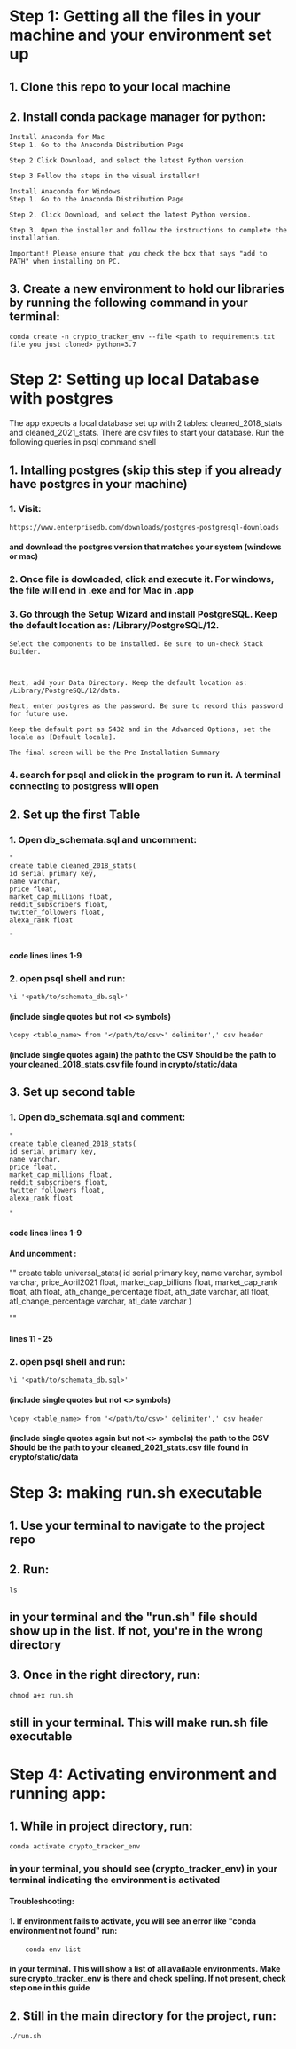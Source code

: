 # Step 1: Getting all the files in your machine and your environment set up

## 1. Clone this repo to your local machine
## 2. Install conda package manager for python:

    Install Anaconda for Mac
    Step 1. Go to the Anaconda Distribution Page

    Step 2 Click Download, and select the latest Python version.

    Step 3 Follow the steps in the visual installer!

    Install Anaconda for Windows
    Step 1. Go to the Anaconda Distribution Page

    Step 2. Click Download, and select the latest Python version.

    Step 3. Open the installer and follow the instructions to complete the installation.

    Important! Please ensure that you check the box that says "add to PATH" when installing on PC.

## 3. Create a new environment to hold our libraries by running the following command in your terminal: 

    conda create -n crypto_tracker_env --file <path to requirements.txt file you just cloned> python=3.7

# Step 2: Setting up local Database with postgres

The app expects a local database set up with 2 tables: cleaned_2018_stats and cleaned_2021_stats. There are csv files to start your database. Run the following queries in psql command shell
 
## 1. Intalling postgres (skip this step if you already have postgres in your machine)

### 1. Visit: 
    https://www.enterprisedb.com/downloads/postgres-postgresql-downloads 
    
#### and download the postgres version that matches your system (windows or mac)

### 2. Once file is dowloaded, click and execute it. For windows, the file will end in .exe and for Mac in .app

### 3. Go through the Setup Wizard and install PostgreSQL. Keep the default location as: /Library/PostgreSQL/12.

    Select the components to be installed. Be sure to un-check Stack Builder.



    Next, add your Data Directory. Keep the default location as: /Library/PostgreSQL/12/data.

    Next, enter postgres as the password. Be sure to record this password for future use.

    Keep the default port as 5432 and in the Advanced Options, set the locale as [Default locale].

    The final screen will be the Pre Installation Summary

### 4. search for psql and click in the program to run it. A terminal connecting to postgress will open


## 2.  Set up the first Table

### 1. Open db_schemata.sql and uncomment:
    " 
    create table cleaned_2018_stats(
	id serial primary key,
	name varchar,
	price float,
	market_cap_millions float,
	reddit_subscribers float,
	twitter_followers float,
	alexa_rank float

    " 
####  code lines lines 1-9

### 2. open psql shell and run: 
    \i '<path/to/schemata_db.sql>'

####    (include single quotes but not <> symbols)

    \copy <table_name> from '</path/to/csv>' delimiter',' csv header

#### (include single quotes again) the path to the CSV Should be the path to your cleaned_2018_stats.csv file found in crypto/static/data

## 3. Set up second table

### 1. Open db_schemata.sql and comment:
    " 
    create table cleaned_2018_stats(
	id serial primary key,
	name varchar,
	price float,
	market_cap_millions float,
	reddit_subscribers float,
	twitter_followers float,
	alexa_rank float

    " 
####  code lines lines 1-9

#### And uncomment :
""
    create table universal_stats(
        id serial primary key,
        name varchar,
        symbol varchar,
        price_Aoril2021 float,
        market_cap_billions float,
        market_cap_rank float,
        ath float,
        ath_change_percentage float,
        ath_date varchar,
        atl float,
        atl_change_percentage varchar,
        atl_date varchar
)

""

#### lines 11 - 25

### 2. open psql shell and run: 
    \i '<path/to/schemata_db.sql>'

####    (include single quotes but not <> symbols)

    \copy <table_name> from '</path/to/csv>' delimiter',' csv header

#### (include single quotes again but not <> symbols) the path to the CSV Should be the path to your cleaned_2021_stats.csv file found in crypto/static/data

# Step 3: making run.sh executable

## 1. Use your terminal to navigate to the project repo

## 2. Run:
    ls
## in your terminal and the "run.sh" file should show up in the list. If not, you're in the wrong directory

## 3. Once in the right directory, run:

    chmod a+x run.sh
## still in your terminal. This will make run.sh file executable

# Step 4: Activating environment and running app:

## 1. While in project directory, run:

    conda activate crypto_tracker_env

### in your terminal, you should see (crypto_tracker_env) in your terminal indicating the environment is activated

#### Troubleshooting:

#### 1. If environment fails to activate, you will see an error like "conda environment not found" run:

        conda env list

#### in your terminal. This will show a list of all available environments. Make sure crypto_tracker_env is there and check spelling. If not present, check step one in this guide

## 2. Still in the main directory for the project, run:
    ./run.sh